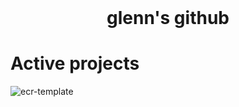 <h1 align="center" style="margin-top: 0px;">glenn's github</h1>

# Active projects

![ecr-template](https://repository-images.githubusercontent.com/506043534/2a6e120c-bd26-4ea9-99f0-2e42431a47b4)

<!--
**replicant0wnz/replicant0wnz** is a ✨ _special_ ✨ repository because its `README.md` (this file) appears on your GitHub profile.

Here are some ideas to get you started:

- 🌱 I’m currently learning ...
- 👯 I’m looking to collaborate on ...
- 🤔 I’m looking for help with ...
- 💬 Ask me about ...
- 📫 How to reach me: ...
- 😄 Pronouns: ...
- ⚡ Fun fact: ...
-->
